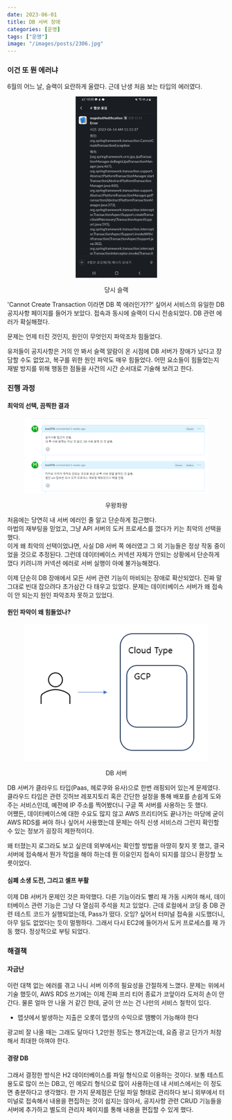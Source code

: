 ```yaml
---
date: 2023-06-01
title: DB 서버 장애
categories: [운영]
tags: ["운영"]
image: "/images/posts/2306.jpg"
---
```



### 이건 또 뭔 에러냐


6월의 어느 날, 슬랙이 요란하게 울렸다.
근데 난생 처음 보는 타입의 에러였다. 

<div align="center" data-full-width="false">

<figure><img src="https://github.com/lcw3176/ProjectIssues/blob/master/.gitbook/assets/image%20(2)%20(3).png?raw=true" alt="" width="188"><figcaption><p>당시 슬랙</p></figcaption></figure>

</div>

'Cannot Create Transaction 이라면 DB 쪽 에러인가??' 싶어서 서비스의 유일한 DB 공지사항 페이지를 들어가 보았다. 
접속과 동시에 슬랙이 다시 전송되었다. DB 관련 에러가 확실해졌다.

문제는 언제 터진 것인지, 원인이 무엇인지 파악조차 힘들었다.

유저들이 공지사항은 거의 안 봐서 슬랙 알람이 온 시점에 DB 서버가 장애가 났다고 장담할 수도 없었고,
복구를 위한 원인 파악도 매우 힘들었다. 어떤 요소들이 힘들었는지 재발 방지를 위해 행동한 점들을 사건의 시간 순서대로 기술해 보려고 한다.

### 진행 과정

#### 최악의 선택, 끔찍한 결과

<div align="center" data-full-width="false">

<figure><img src="https://raw.githubusercontent.com/lcw3176/ProjectIssues/master/.gitbook/assets/image%20(16).png" alt=""><figcaption><p>우왕좌왕</p></figcaption></figure>

</div>


처음에는 당연히 내 서버 에러인 줄 알고 단순하게 접근했다.\
마법의 재부팅을 믿었고, 그냥 API 서버의 도커 프로세스를 껐다가 키는 최악의 선택을 했다.\
이게 왜 최악의 선택이었냐면, 사실 DB 서버 쪽 에러였고 그 외 기능들은 정상 작동 중이었을 것으로 추정된다. 그런데 데이터베이스 커넥션 자체가 안되는 상황에서 단순하게 껐다 키려니까 커넥션 에러로 서버 실행이 아예 불가능해졌다.

이제 단순히 DB 장애에서 모든 서버 관련 기능이 마비되는 장애로 확산되었다. 진짜 말 그대로 빈대 잡으려다 초가삼간 다 태우고 있었다. 문제는 데이터베이스 서버가 왜 접속이 안 되는지 원인 파악조차 못하고 있었다.

#### 원인 파악이 왜 힘들었나?
<div align="center" data-full-width="false">

<figure><img src="https://raw.githubusercontent.com/lcw3176/ProjectIssues/master/.gitbook/assets/image%20(1)%20(1)%20(2)%20(1).png" alt=""><figcaption><p>DB 서버</p></figcaption></figure>

</div>

DB 서버가 클라우드 타입(Paas,  헤로쿠와 유사)으로 한번 래핑되어 있는게 문제였다.\
클라우드 타입은 관련 깃허브 레포지토리 혹은 간단한 설정을 통해 배포를 손쉽게 도와주는 서비스인데, 예전에 IP 주소를 찍어봤더니 구글 쪽 서버를 사용하는 듯 했다.\
어쨌든, 데이터베이스에 대한 수요도 많지 않고 AWS 프리티어도 끝나가는 마당에 굳이 AWS RDS를 써야 하나 싶어서 사용했는데 문제는 아직 신생 서비스라 그런지 확인할 수 있는 정보가 굉장히 제한적이다.

왜 터졌는지 로그라도 보고 싶은데 외부에서는 확인할 방법을 마땅히 찾지 못 했고, 결국 서버에 접속해서 뭔가 작업을 해야 하는데 뭔 이유인지 접속이 되지를 않으니 환장할 노릇이었다.

#### 심폐 소생 도전, 그리고 셀프 부활

이제 DB 서버가 문제인 것은 파악했다. 다른 기능이라도 빨리 재 가동 시켜야 해서, 데이터베이스 관련 기능은 그냥 다 열심히 주석을 치고 있었다. 근데 로컬에서 코딩 중 DB 관련 테스트 코드가 실행되었는데, Pass가 떴다. 오잉? 싶어서 터미널 접속을 시도했더니, 아무 일도 없었다는 듯이 멀쩡하다.
그래서 다시 EC2에 들어가서 도커 프로세스를 재 가동 했다. 정상적으로 부팅 되었다.

### 해결책

#### 자금난

이런 대책 없는 에러를 겪고 나니 서버 이주의 필요성을 간절하게 느꼈다.
문제는 위에서 기술 했듯이, AWS RDS 쓰기에는 이제 진짜 프리 티어 종료가 코앞이라 도저히 손이 안 간다. 물론 얼마 안 나올 거 같긴 한데, 굳이 안 쓰는 건 나만의 서비스 철학이 있다.

* 맵샷에서 발생하는 지출은 오롯이 맵샷의 수익으로 땜빵이 가능해야 한다

광고비 잘 나올 때는 그래도 달마다 1,2만원 정도는 챙겨갔는데, 요즘 광고 단가가 처참해서 최대한 아껴야 한다.

#### 경량 DB

그래서 결정한 방식은 H2 데이터베이스를 파일 형식으로 이용하는 것이다.
보통 테스트 용도로 많이 쓰는 DB고, 인 메모리 형식으로 많이 사용하는데 내 서비스에서는 이 정도면 충분하다고 생각했다.
한 가지 문제점은 단일 파일 형태로 관리하다 보니 외부에서 터미널로 접속해서 내용을 편집하는 것이 쉽지는 않아서, 공지사항 관련 CRUD 기능들을 서버에 추가하고 별도의 관리자 페이지를 통해 내용을 편집할 수 있게 했다.
